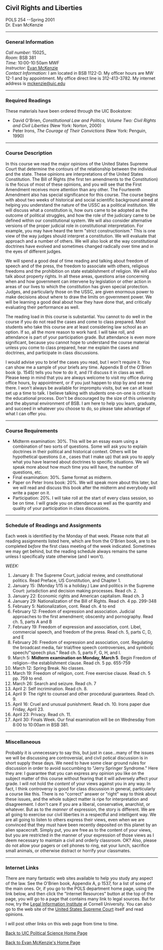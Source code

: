 ## Civil Rights and Liberties  
POLS 254 --Spring 2001  
Dr. Evan McKenzie

* * *

### General Information

_Call number:_ 15025_  
 _Room:_ BSB 381  
 _Time:_ 10:00-10:50am MWF  
 _Instructor:_ [Evan
McKenzie](http://www.uic.edu/depts/pols/evanmckenzie.html)  
 _Contact Information:_ I am located in BSB 1122-D. My officer hours are MW
12-1 and by appointment. My office direct line is 312-413-3782. My internet
address is [mckenzie@uic.edu](mailto:mckenzie@uic.edu)

* * *

### Required Readings

These materials have been ordered through the UIC Bookstore:

  * David O'Brien, _Constitutional Law and Politics, Volume Two: Civil Rights and Civil Liberties_ (New York: Norton, 2000) 
  * Peter Irons, _The Courage of Their Convictions_ (New York: Penguin, 1990) 

* * *

### Course Description

In this course we read the major opinions of the United States Supreme Court
that determine the contours of the relationship between the individual and the
state. These opinions are interpretations of the United States Constitution.
The Bill of Rights (the first ten amendments to the Constitution) is the focus
of most of these opinions, and you will see that the First Amendment receives
more attention than any other. The Fourteenth Amendment also has special
significance for this course. The course begins with about two weeks of
historical and social scientific background aimed at helping you understand
the nature of the USSC as a political institution. We will discuss what a
constitution is, how ours came to be adopted as the outcome of political
struggles, and how the role of the judiciary came to be defined within our
constitutional system. We will also consider alternative versions of the
proper judicial role in constitutional interpretation. For example, you may
have heard the term "strict constructionism." This is one view of the way
judges should interpret a constitution. We will evaluate that approach and a
number of others. We will also look at the way constitutional doctrines have
evolved and sometimes changed radically over time and in the eyes of different
judges.

We will spend a good deal of time reading and talking about freedom of speech
and of the press, the freedom to associate with others, religious freedoms and
the prohibition on state establishment of religion. We will also talk about
property rights. In all these areas, questions arise concerning when and how
government can intervene by legislation or other action in areas of our lives
to which the constitution has given special protection. Judges, and
particularly those on the USSC, are given enormous power to make decisions
about where to draw the limits on government power. We will be learning a good
deal about how they have done that, and critically evaluating their
performance as well.

The reading load in this course is substantial. You cannot to do well in the
course if you do not read the cases and come to class prepared. Most students
who take this course are at least considering law school as an option. If so,
all the more reason to work hard. I will take roll, and attendance is part of
your participation grade. But attendance is even more significant, because you
cannot hope to understand the course material unless you come to class
prepared, hear me explain the cases and doctrines, and participate in class
discussions.

I would advise you to brief the cases you read, but I won't require it. You
can show me a sample of your briefs any time. Appendix B of the O'Brien book
(p. 1545) tells you how to do it, and I'll discuss it in class as well. Please
keep in mind that you are always welcome to visit my office during office
hours, by appointment, or if you just happen to stop by and see me there. I
won't always be available for impromptu visits, but we can at least set up a
time to talk. I believe talking with students one-on-one is critical to the
educational process. Don't be discouraged by the size of this university and
the abysmal environment of BSB. I am here to help you learn, graduate, and
succeed in whatever you choose to do, so please take advantage of what I can
offer you.

* * *

### Course Requirements

  * Midterm examination: 30%. This will be an essay exam using a combination of two sorts of questions. Some will ask you to explain doctrines in their political and historical context. Others will be hypothetical questions (i.e., cases that I make up) that ask you to apply what you have learned about doctrines to specific situations. We wil speak more about how much time you will have, the number of questions, etc. 
  * Final examination: 30%. Same format as midterm. 
  * Paper on Peter Irons book: 20%. We will speak more about this later, but we will read and discuss this book after the midterm and everybody will write a paper on it. 
  * Participation: 20%. I will take roll at the start of every class session, so be on time. I will grade you on attendance as well as the quantity and quality of your participation in class discussions. 

* * *

### Schedule of Readings and Assignments

Each week is identified by the Monday of that week. Please note that all
reading assignments listed here, which are from the O'Brien book, are to be
completed _before_ the first class meeting of the week indicated. Sometimes we
may get behind, but the reading schedule always remains the same unless I
specifically state otherwise (and I won't).

_WEEK:_

  1. January 8: The Supreme Court, judicial review, and constitutional politics. Read Preface, US Constitution, and Chapter 1. 
  2. January 15: (Monday 1/15 is a holiday.) Law and politics in the Supreme Court: jurisdiction and decision making processes. Read ch. 2. 
  3. January 22: Economic rights and American capitalism. Read ch. 3 
  4. January 29: Nationalization of the Bill of Rights. Read ch. 4 pp. 299-348 
  5. February 5: Nationalization, cont. Read ch. 4 to end 
  6. February 12: Freedom of expression and association. Judicial approaches to the first amendment; obscenity and pornography. Read ch. 5, parts A and B 
  7. February 19: Freedom of expression and association, cont. Libel, commercial speech, and freedom of the press. Read ch. 5, parts C, D, and E 
  8. February 26: Freedom of expression and association, cont. Regulating the broadcast media, fair trial/free speech controversies, and symbolic speech/"speech plus." Read ch. 5, parts F, G, H, and I. 
  9. March 5: **Midterm examination on Monday, March 5**. Begin Freedom of religion--the establishment clause. Read ch. 5 pp. 655-759 
  10. March 12: Spring Break. No classes. 
  11. March 19: Freedom of religion, cont. Free exercise clause. Read ch. 5 pp. 759 to end. 
  12. March 26: Search and seizure. Read ch. 7 
  13. April 2: Self incrimination. Read ch. 8. 
  14. April 9: The right to counsel and other procedural guarantees. Read ch. 9. 
  15. April 16: Cruel and unusual punishment. Read ch. 10. Irons paper due Friday, April 23. 
  16. April 23: Privacy. Read ch. 11. 
  17. April 30: Finals Week. Our final examination will be on Wednesday from 8:00 to 10:00am in BSB 381.

* * *

### Miscellaneous

Probably it is unnecessary to say this, but just in case...many of the issues
we will be discussing are controversial, and civil potical discussion is in
short supply these days. We need to have some clear ground rules for
discussion in order to avoid succumbing to "Jerry Springer Syndrome." Here
they are: I guarantee that you can express any opinion you like on the subject
matter of this course without fearing that it will adversely affect your
grade. I will not hold the _content_ of your views against you in any way. In
fact, I think controversy is good for class discussion in general,
particularly a course like this. There is no "correct" answer or "right" way
to think about these issues, and the whole subject matter is ripe for
interpretation and disagreement. I don't care if you are a liberal,
conservative, anarchist, or whatever. But as to the _manner_ of expression,
the story is different. We are all going to exercise our civil liberties in a
respectful and intelligent way. We are all going to listen to others express
their views, even when we are convinced that they must have been recently
deposited on this planet by an alien spacecraft. Simply put, you are free as
to the content of your views, but you are restricted in the manner of your
expression of those views as I deem necessary to maintain a civil and orderly
classroom. OK? Also, please do not allow your pagers or cell phones to ring,
eat your lunch, sacrifice small animals, or otherwise distract or horrify your
classmates.

* * *

### Internet Links

There are many fantastic web sites available to help you study any aspect of
the law. See the O'Brien book, Appendix A, p 1537, for a list of some of the
main ones. Or, if you go to the POLS department home page, using the link
below, and then click the "Internet Resources" button at the top of the page,
you will go to a page that contains many link to legal sources. But for now,
try the [Legal Information Institute](http://supct.law.cornell.edu/supct/) at
Cornell University. You can also go to the web site of the [United States
Supreme Court](http://www.supremecourtus.gov/) itself and read opinions.

I will post other links on this web page from time to time.

[Back to UIC Political Science Home Page](http://www.uic.edu/depts/pols)

[Back to Evan McKenzie's Home Page](http://www.uic.edu/~mckenzie)

